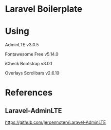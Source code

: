 # Laravel Boilerplate

# Using
AdminLTE v3.0.5

Fontawesome Free v5.14.0

iCheck Bootstrap v3.0.1

Overlays Scrollbars v2.6.10

# References
## Laravel-AdminLTE
https://github.com/jeroennoten/Laravel-AdminLTE

